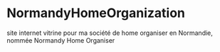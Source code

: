 # NormandyHomeOrganization
site internet vitrine pour ma société de home organiser en Normandie, nommée Normandy Home Organiser
